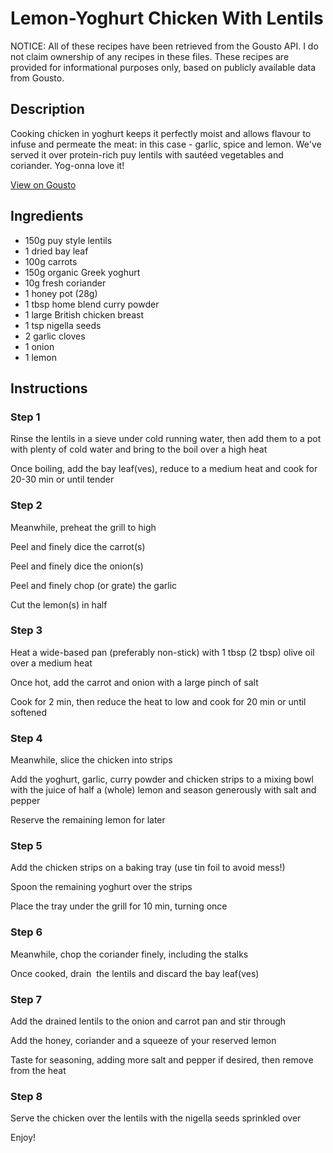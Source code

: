 # Lemon-Yoghurt Chicken With Lentils 

NOTICE: All of these recipes have been retrieved from the Gousto API. I do not claim ownership of any recipes in these files. These recipes are provided for informational purposes only, based on publicly available data from Gousto.

## Description

Cooking chicken in yoghurt keeps it perfectly moist and allows flavour to infuse and permeate the meat: in this case - garlic, spice and lemon. We've served it over protein-rich puy lentils with sautéed vegetables and coriander. Yog-onna love it!

[View on Gousto](https://www.gousto.co.uk/recipes/cookbook/lemon-yoghurt-chicken-with-lentils)

## Ingredients

- 150g puy style lentils
- 1 dried bay leaf
- 100g carrots
- 150g organic Greek yoghurt
- 10g fresh coriander
- 1 honey pot (28g)
- 1 tbsp home blend curry powder
- 1 large British chicken breast
- 1 tsp nigella seeds
- 2 garlic cloves
- 1 onion
- 1 lemon

## Instructions


### Step 1

Rinse the lentils in a sieve under cold running water, then add them to a pot with plenty of cold&nbsp;water and bring to the boil over a high heat


Once boiling, add the bay leaf<span class="text-danger">(ves)</span>, reduce to a medium heat and cook for 20-30 min or until tender


### Step 2

Meanwhile, preheat the grill to high


Peel&nbsp;and finely dice the carrot<span class="text-danger">(s)</span>


Peel and finely dice the onion<span class="text-danger">(s)</span>


Peel and finely chop (or grate) the garlic


Cut the lemon<span class="text-danger">(s)</span> in half&nbsp;


### Step 3

Heat a wide-based pan (preferably non-stick) with 1 tbsp <span class="text-danger">(2 tbsp)</span> olive oil over a medium heat


Once hot, add the carrot and onion with a large pinch of salt


Cook for 2 min, then reduce the heat to low and cook for 20 min or until softened&nbsp;


### Step 4

Meanwhile, slice the chicken into strips


Add the yoghurt, garlic, curry powder and chicken strips to a mixing bowl with the juice of half a&nbsp;<span class="text-danger">(whole)</span> lemon and season generously with salt and pepper


Reserve the remaining lemon for later


### Step 5

Add the chicken strips on a baking tray (use tin foil to avoid mess!)


Spoon the remaining yoghurt over the strips


Place the tray under the grill for 10 min, turning once


### Step 6

Meanwhile, chop the coriander finely, including the stalks


Once cooked, drain &nbsp;the lentils and discard the bay leaf<span class="text-danger">(ves)</span>


### Step 7

Add the drained lentils to the onion and carrot pan and stir through


Add the honey, coriander and a squeeze of your reserved lemon


Taste for seasoning, adding more salt and pepper if desired, then remove from the heat

### Step 8

Serve the chicken over the lentils with the nigella seeds sprinkled over


Enjoy!

